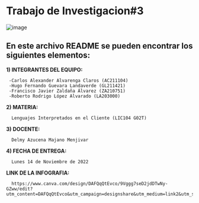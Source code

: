# Trabajo de Investigacion#3
![image](https://user-images.githubusercontent.com/79995182/188522186-37932faa-4194-4c29-b288-f1530fa68e41.png)


 ## En este archivo README se pueden encontrar los siguientes elementos:
 
 **1) INTEGRANTES DEL EQUIPO:**

     -Carlos Alexander Alvarenga Claros (AC211104)
     -Hugo Fernando Guevara Landaverde (GL211421)
     -Francisco Javier Zaldaña Álvarez (ZA210751)
     -Roberto Rodrigo López Alvarado (LA203000)
     
 **2) MATERIA:**
      
      Lenguajes Interpretados en el Cliente (LIC104 G02T)
      
 **3) DOCENTE:**
      
      Delmy Azucena Majano Menjivar

 **4) FECHA DE ENTREGA:**
 
      Lunes 14 de Noviembre de 2022
      
 **LINK DE LA INFOGRAFIA:**
 
      https://www.canva.com/design/DAFQqQtEvco/9Vggg7seD2jdDTwNy-GZww/edit?utm_content=DAFQqQtEvco&utm_campaign=designshare&utm_medium=link2&utm_source=sharebutton
      
      

